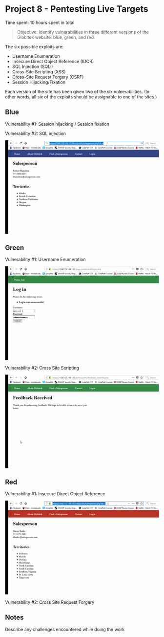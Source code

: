 # Project 8 - Pentesting Live Targets

Time spent: 10 hours spent in total

> Objective: Identify vulnerabilities in three different versions of the Globitek website: blue, green, and red.

The six possible exploits are:
* Username Enumeration
* Insecure Direct Object Reference (IDOR)
* SQL Injection (SQLi)
* Cross-Site Scripting (XSS)
* Cross-Site Request Forgery (CSRF)
* Session Hijacking/Fixation

Each version of the site has been given two of the six vulnerabilities. (In other words, all six of the exploits should be assignable to one of the sites.)

## Blue

Vulnerability #1: Session hijacking / Session fixation



Vulnerability #2: SQL injection

![alt text][logo1]

[logo1]: https://github.com/ke301/facebookhackingweek8/blob/master/blue1.gif


## Green

Vulnerability #1: Username Enumeration

![alt text][logo2]

[logo2]:https://github.com/ke301/facebookhackingweek8/blob/master/green1.gif

Vulnerability #2: Cross Site Scripting

![alt text][logo3]

[logo3]:https://github.com/ke301/facebookhackingweek8/blob/master/green2.gif


## Red

Vulnerability #1: Insecure Direct Object Reference

![alt text][logo4]

[logo4]:https://github.com/ke301/facebookhackingweek8/blob/master/red1.gif

Vulnerability #2: Cross Site Request Forgery


## Notes

Describe any challenges encountered while doing the work

